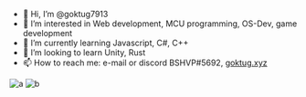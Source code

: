 - 👋 Hi, I’m @goktug7913
- 👀 I’m interested in Web development, MCU programming, OS-Dev, game development
- 🌱 I’m currently learning Javascript, C#, C++
- 💞️ I’m looking to learn Unity, Rust
- 📫 How to reach me: e-mail or discord BSHVP#5692, <a href="goktug.xyz">goktug.xyz</a>

![a](https://github-readme-stats.vercel.app/api?username=goktug7913&show_icons=true&theme=tokyonight&count_private=true)
![b](https://github-readme-stats.vercel.app/api/top-langs/?username=goktug7913&langs_count=8&show_icons=true&theme=tokyonight&layout=compact)
